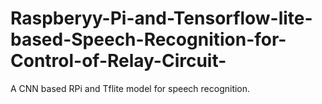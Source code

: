 # Raspberyy-Pi-and-Tensorflow-lite-based-Speech-Recognition-for-Control-of-Relay-Circuit-
A CNN based RPi and Tflite model for speech recognition.
